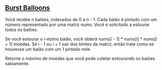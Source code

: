 ## [Burst Balloons](https://leetcode.com/problems/burst-balloons/description/)

Você recebe n balões, indexados de 0 a n - 1. Cada balão é pintado com um número representado por uma matriz nums. Você é solicitado a estourar todos os balões.

Se você estourar o i-ésimo balão, você obterá nums[i - 1] * nums[i] * nums[i + 1] moedas. Se i - 1 ou i + 1 sair dos limites da matriz, então trate como se houvesse um balão com um 1 pintado nele.

Retorne o máximo de moedas que você pode coletar estourando os balões sabiamente.
